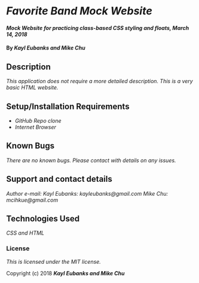 # _Favorite Band Mock Website_

#### _Mock Website for practicing class-based CSS styling and floats, March 14, 2018_

#### By _**Kayl Eubanks and Mike Chu**_

## Description

_This application does not require a more detailed description. This is a very basic HTML website._

## Setup/Installation Requirements

* _GitHub Repo clone_
* _Internet Browser_

## Known Bugs

_There are no known bugs. Please contact with details on any issues._

## Support and contact details

_Author e-mail:_
_Kayl Eubanks: kayleubanks@gmail.com_
_Mike Chu: mcihkue@gmail.com_

## Technologies Used

_CSS and HTML_

### License

*This is licensed under the MIT license.*

Copyright (c) 2018 **_Kayl Eubanks and Mike Chu_**
